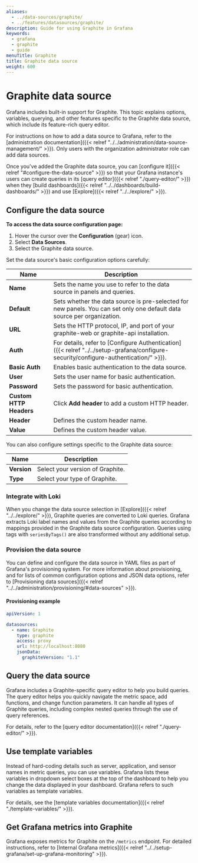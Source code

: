 ```yaml
---
aliases:
  - ../data-sources/graphite/
  - ../features/datasources/graphite/
description: Guide for using Graphite in Grafana
keywords:
  - grafana
  - graphite
  - guide
menuTitle: Graphite
title: Graphite data source
weight: 600
---
```


# Graphite data source

Grafana includes built-in support for Graphite.
This topic explains options, variables, querying, and other features specific to the Graphite data source, which include its feature-rich query editor.

For instructions on how to add a data source to Grafana, refer to the [administration documentation]({{< relref "../../administration/data-source-management/" >}}).
Only users with the organization administrator role can add data sources.

Once you've added the Graphite data source, you can [configure it]({{< relref "#configure-the-data-source" >}}) so that your Grafana instance's users can create queries in its [query editor]({{< relref "./query-editor/" >}}) when they [build dashboards]({{< relref "../../dashboards/build-dashboards/" >}}) and use [Explore]({{< relref "../../explore/" >}}).

## Configure the data source

**To access the data source configuration page:**

1. Hover the cursor over the **Configuration** (gear) icon.
1. Select **Data Sources**.
1. Select the Graphite data source.

Set the data source's basic configuration options carefully:

| Name                    | Description                                                                                                                          |
| ----------------------- | ------------------------------------------------------------------------------------------------------------------------------------ |
| **Name**                | Sets the name you use to refer to the data source in panels and queries.                                                             |
| **Default**             | Sets whether the data source is pre-selected for new panels. You can set only one default data source per organization.              |
| **URL**                 | Sets the HTTP protocol, IP, and port of your graphite-web or graphite-api installation.                                              |
| **Auth**                | For details, refer to [Configure Authentication]({{< relref "../../setup-grafana/configure-security/configure-authentication/" >}}). |
| **Basic Auth**          | Enables basic authentication to the data source.                                                                                     |
| **User**                | Sets the user name for basic authentication.                                                                                         |
| **Password**            | Sets the password for basic authentication.                                                                                          |
| **Custom HTTP Headers** | Click **Add header** to add a custom HTTP header.                                                                                    |
| **Header**              | Defines the custom header name.                                                                                                      |
| **Value**               | Defines the custom header value.                                                                                                     |

You can also configure settings specific to the Graphite data source:

| Name        | Description                      |
| ----------- | -------------------------------- |
| **Version** | Select your version of Graphite. |
| **Type**    | Select your type of Graphite.    |

### Integrate with Loki

When you change the data source selection in [Explore]({{< relref "../../explore/" >}}), Graphite queries are converted to Loki queries.
Grafana extracts Loki label names and values from the Graphite queries according to mappings provided in the Graphite data source configuration.
Queries using tags with `seriesByTags()` are also transformed without any additional setup.

### Provision the data source

You can define and configure the data source in YAML files as part of Grafana's provisioning system.
For more information about provisioning, and for lists of common configuration options and JSON data options, refer to [Provisioning data sources]({{< relref "../../administration/provisioning/#data-sources" >}}).

#### Provisioning example

```yaml
apiVersion: 1

datasources:
  - name: Graphite
    type: graphite
    access: proxy
    url: http://localhost:8080
    jsonData:
      graphiteVersion: "1.1"
```

## Query the data source

Grafana includes a Graphite-specific query editor to help you build queries.
The query editor helps you quickly navigate the metric space, add functions, and change function parameters.
It can handle all types of Graphite queries, including complex nested queries through the use of query references.

For details, refer to the [query editor documentation]({{< relref "./query-editor/" >}}).

## Use template variables

Instead of hard-coding details such as server, application, and sensor names in metric queries, you can use variables.
Grafana lists these variables in dropdown select boxes at the top of the dashboard to help you change the data displayed in your dashboard.
Grafana refers to such variables as template variables.

For details, see the [template variables documentation]({{< relref "./template-variables/" >}}).

## Get Grafana metrics into Graphite

Grafana exposes metrics for Graphite on the `/metrics` endpoint.
For detailed instructions, refer to [Internal Grafana metrics]({{< relref "../../setup-grafana/set-up-grafana-monitoring" >}}).
